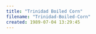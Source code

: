 ```yaml
---
title: "Trinidad Boiled Corn"
filename: "Trinidad-Boiled-Corn"
created: 1989-07-04 13:29:45
---
```

